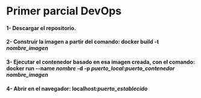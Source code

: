 # Primer parcial DevOps
#### 1- Descargar el repositorio.
#### 2- Construir la imagen a partir del comando: docker build -t *nombre_imagen* 
#### 3- Ejecutar el contenedor basado en esa imagen creada, con el comando: docker run --name *nombre* -d -p *puerto_local*:*puerto_contenedor* *nombre_imagen*
#### 4- Abrir en el navegador: localhost:*puerto_establecido*
